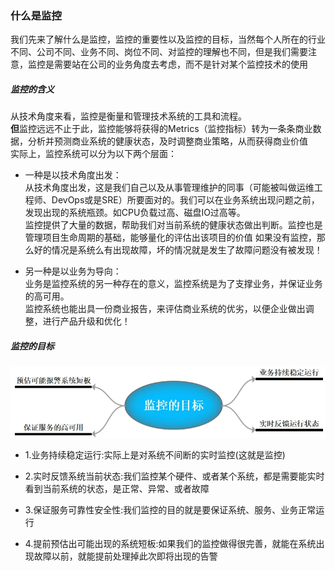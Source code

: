 

### 什么是监控
我们先来了解什么是监控，监控的重要性以及监控的目标，当然每个人所在的行业不同、公司不同、业务不同、岗位不同、对监控的理解也不同，但是我们需要注意，监控是需要站在公司的业务角度去考虑，而不是针对某个监控技术的使用

##### 监控的含义
从技术角度来看，监控是衡量和管理技术系统的工具和流程。  
**但**监控远远不止于此，监控能够将获得的Metrics（监控指标）转为一条条商业数据，分析并预测商业系统的健康状态，及时调整商业策略，从而获得商业价值  
实际上，监控系统可以分为以下两个层面：
 - 一种是以技术角度出发：  
 从技术角度出发，这是我们自己以及从事管理维护的同事（可能被叫做运维工程师、DevOps或是SRE）所要面对的。我们可以在业务系统出现问题之前，发现出现的系统瓶颈。如CPU负载过高、磁盘IO过高等。  
 监控提供了大量的数据，帮助我们对当前系统的健康状态做出判断。监控也是管理项目生命周期的基础，能够量化的评估出该项目的价值
如果没有监控，那么好的情况是系统么有出现故障，坏的情况就是发生了故障问题没有被发现！

 - 另一种是以业务为导向：  
 业务是监控系统的另一种存在的意义，监控系统是为了支撑业务，并保证业务的高可用。  
 监控系统也能出具一份商业报告，来评估商业系统的优劣，以便企业做出调整，进行产品升级和优化！

##### 监控的目标

<img alt="监控的目标-监控目标.jpg" src="assets/监控的目标-监控目标.jpg" width="" height="" >

- 1.业务持续稳定运行:实际上是对系统不间断的实时监控(这就是监控)

- 2.实时反馈系统当前状态:我们监控某个硬件、或者某个系统，都是需要能实时看到当前系统的状态，是正常、异常、或者故障

- 3.保证服务可靠性安全性:我们监控的目的就是要保证系统、服务、业务正常运行

- 4.提前预估出可能出现的系统短板:如果我们的监控做得很完善，就能在系统出现故障以前，就能提前处理掉此次即将出现的告警
